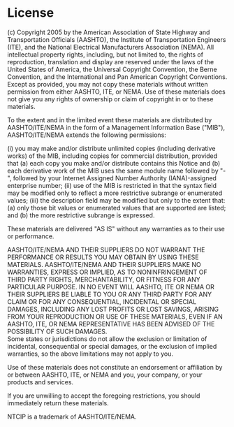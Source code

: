 # License

(c) Copyright 2005 by the American Association of State Highway
and Transportation Officials (AASHTO), the Institute of
Transportation Engineers (ITE), and the National Electrical
Manufacturers Association (NEMA).  All intellectual property rights,
including, but not limited to, the rights of reproduction, translation
and display are reserved under the laws of the United States of
America, the Universal Copyright Convention, the Berne Convention,
and the International and Pan American Copyright Conventions.  Except
as provided, you may not copy these materials without written
permission from either AASHTO, ITE, or NEMA.  Use of these materials
does not give you any rights of ownership or claim of copyright in
or to these materials.

To the extent and in the limited event these materials are
distributed by AASHTO/ITE/NEMA in the form of a Management
Information Base ("MIB"), AASHTO/ITE/NEMA extends the following
permissions:

(i)  you may make and/or distribute unlimited copies (including
derivative works) of the MIB, including copies for commercial
distribution, provided that (a) each copy you make and/or distribute
contains this Notice and (b) each derivative work of the MIB uses
the same module name followed by "-", followed by your Internet
Assigned Number Authority (IANA)-assigned enterprise number;
(ii)  use of the MIB is restricted in that the syntax field may be
modified only to reflect a more restrictive subrange or enumerated
values;
(iii)  the description field may be modified but only to the extent
that:  (a) only those bit values or enumerated values that are
supported are listed; and (b) the more restrictive subrange is
expressed.

These materials are delivered "AS IS" without any warranties as to
their use or performance.

AASHTO/ITE/NEMA AND THEIR SUPPLIERS DO NOT WARRANT THE PERFORMANCE
OR RESULTS YOU MAY OBTAIN BY USING THESE MATERIALS.  AASHTO/ITE/NEMA
AND THEIR SUPPLIERS MAKE NO WARRANTIES, EXPRESS OR IMPLIED, AS TO
NONINFRINGEMENT OF THIRD PARTY RIGHTS, MERCHANTABILITY, OR FITNESS
FOR ANY PARTICULAR PURPOSE.  IN NO EVENT WILL AASHTO, ITE OR NEMA
OR THEIR SUPPLIERS BE LIABLE TO YOU OR ANY THIRD PARTY FOR ANY CLAIM
OR FOR ANY CONSEQUENTIAL, INCIDENTAL OR SPECIAL DAMAGES, INCLUDING
ANY LOST PROFITS OR LOST SAVINGS, ARISING FROM YOUR REPRODUCTION OR
USE OF THESE MATERIALS, EVEN IF AN AASHTO, ITE, OR NEMA
REPRESENTATIVE HAS BEEN ADVISED OF THE POSSIBILITY OF SUCH DAMAGES.  
Some states or jurisdictions do not allow the exclusion or
limitation of incidental, consequential or special damages, or the
exclusion of implied warranties, so the above limitations may not
apply to you.

Use of these materials does not constitute an endorsement or
affiliation by or between AASHTO, ITE, or NEMA and you, your company,
or your products and services.

If you are unwilling to accept the foregoing restrictions, you
should immediately return these materials.

NTCIP is a trademark of AASHTO/ITE/NEMA.